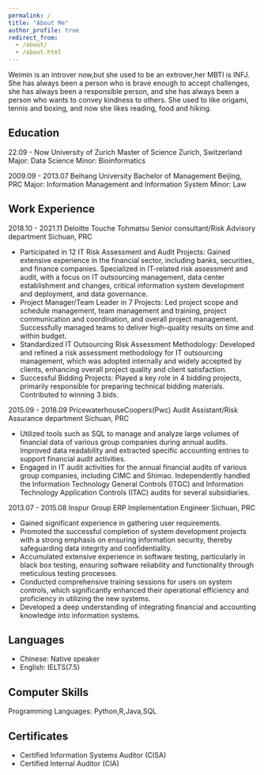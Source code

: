 ```yaml
---
permalink: /
title: "About Me"
author_profile: true
redirect_from: 
  - /about/
  - /about.html
---
```


Weimin is an introver now,but she used to be an extrover,her MBTI is INFJ. She has always been a person who is brave enough to accept challenges, she has always been a responsible person, and she has always been a person who wants to convey kindness to others. She used to like origami, tennis and boxing, and now she likes reading, food and hiking.

Education
------
22.09 - Now        University of Zurich             Master of Science                     Zurich, Switzerland
Major: Data Science
Minor: Bioinformatics  
 
2009.09 - 2013.07        Beihang University           Bachelor of Management                     Beijing, PRC
Major: Information Management and Information System
Minor: Law 

Work Experience
------
2018.10 - 2021.11     Deloitte Touche Tohmatsu      Senior consultant/Risk Advisory department     Sichuan, PRC
- Participated in 12 IT Risk Assessment and Audit Projects: Gained extensive experience in the financial sector, including banks, securities, and finance companies. Specialized in IT-related risk assessment and audit, with a focus on IT outsourcing management, data center establishment and changes, critical information system development and deployment, and data governance.
- Project Manager/Team Leader in 7 Projects: Led project scope and schedule management, team management and training, project communication and coordination, and overall project management. Successfully managed teams to deliver high-quality results on time and within budget.
- Standardized IT Outsourcing Risk Assessment Methodology: Developed and refined a risk assessment methodology for IT outsourcing management, which was adopted internally and widely accepted by clients, enhancing overall project quality and client satisfaction.
- Successful Bidding Projects: Played a key role in 4 bidding projects, primarily responsible for preparing technical bidding materials. Contributed to winning 3 bids.

2015.09 - 2018.09    PricewaterhouseCoopers(Pwc)      Audit Assistant/Risk Assurance department   Sichuan, PRC
- Utilized tools such as SQL to manage and analyze large volumes of financial data of various group companies during annual audits. Improved data readability and extracted specific accounting entries to support financial audit activities.
- Engaged in IT audit activities for the annual financial audits of various group companies, including CIMC and Shimao. Independently handled the Information Technology General Controls (ITGC) and Information Technology Application Controls (ITAC) audits for several subsidiaries.

2013.07 - 2015.08    Inspur Group                              ERP Implementation Engineer    Sichuan, PRC
- Gained significant experience in gathering user requirements.
- Promoted the successful completion of system development projects with a strong emphasis on ensuring information security, thereby safeguarding data integrity and confidentiality.
- Accumulated extensive experience in software testing, particularly in black box testing, ensuring software reliability and functionality through meticulous testing processes.
- Conducted comprehensive training sessions for users on system controls, which significantly enhanced their operational efficiency and proficiency in utilizing the new systems.
- Developed a deep understanding of integrating financial and accounting knowledge into information systems.

Languages
------
- Chinese: Native speaker
- English: IELTS(7.5)

Computer Skills
------
Programming Languages: Python,R,Java,SQL

Certificates
------
- Certified Information Systems Auditor (CISA) 
- Certified Internal Auditor (CIA)

